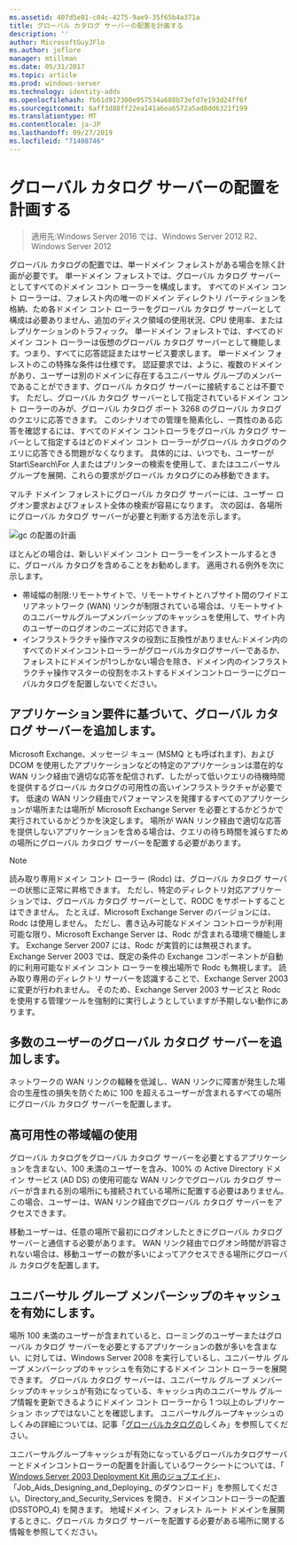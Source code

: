 ```yaml
---
ms.assetid: 407d5e81-c04c-4275-9ae9-35f65b4a371a
title: グローバル カタログ サーバーの配置を計画する
description: ''
author: MicrosoftGuyJFlo
ms.author: joflore
manager: mtillman
ms.date: 05/31/2017
ms.topic: article
ms.prod: windows-server
ms.technology: identity-adds
ms.openlocfilehash: fb61d917300e957534a688b73efd7e193d24ff6f
ms.sourcegitcommit: 6aff3d88ff22ea141a6ea6572a5ad8dd6321f199
ms.translationtype: MT
ms.contentlocale: ja-JP
ms.lasthandoff: 09/27/2019
ms.locfileid: "71408746"
---
```

# <a name="planning-global-catalog-server-placement"></a>グローバル カタログ サーバーの配置を計画する

>適用先:Windows Server 2016 では、Windows Server 2012 R2、Windows Server 2012

グローバル カタログの配置では、単一ドメイン フォレストがある場合を除く計画が必要です。 単一ドメイン フォレストでは、グローバル カタログ サーバーとしてすべてのドメイン コント ローラーを構成します。 すべてのドメイン コント ローラーは、フォレスト内の唯一のドメイン ディレクトリ パーティションを格納、ため各ドメイン コント ローラーをグローバル カタログ サーバーとして構成は必要ありません、追加のディスク領域の使用状況、CPU 使用率、またはレプリケーションのトラフィック。 単一ドメイン フォレストでは、すべてのドメイン コント ローラーは仮想のグローバル カタログ サーバーとして機能します。つまり、すべてに応答認証またはサービス要求します。 単一ドメイン フォレストのこの特殊な条件は仕様です。 認証要求では、ように、複数のドメインがあり、ユーザーは別のドメインに存在するユニバーサル グループのメンバーであることができます、グローバル カタログ サーバーに接続することは不要です。 ただし、グローバル カタログ サーバーとして指定されているドメイン コント ローラーのみが、グローバル カタログ ポート 3268 のグローバル カタログのクエリに応答できます。 このシナリオでの管理を簡素化し、一貫性のある応答を確認するには、すべてのドメイン コントローラをグローバル カタログ サーバーとして指定するはどのドメイン コント ローラーがグローバル カタログのクエリに応答できる問題がなくなります。 具体的には、いつでも、ユーザーが Start\Search\For 人またはプリンターの検索を使用して、またはユニバーサル グループを展開、これらの要求がグローバル カタログにのみ移動できます。  
  
マルチ ドメイン フォレストにグローバル カタログ サーバーには、ユーザー ログオン要求およびフォレスト全体の検索が容易になります。 次の図は、各場所にグローバル カタログ サーバーが必要と判断する方法を示します。  
  
![gc の配置の計画](media/Planning-Global-Catalog-Server-Placement/8fc4777c-47b6-4ee7-b8ad-a04e7c5ee67f.gif)  
  
ほとんどの場合は、新しいドメイン コント ローラーをインストールするときに、グローバル カタログを含めることをお勧めします。 適用される例外を次に示します。  
  
- 帯域幅の制限:リモートサイトで、リモートサイトとハブサイト間のワイドエリアネットワーク (WAN) リンクが制限されている場合は、リモートサイトのユニバーサルグループメンバーシップのキャッシュを使用して、サイト内のユーザーのログオンのニーズに対応できます。  
- インフラストラクチャ操作マスタの役割に互換性がありません:ドメイン内のすべてのドメインコントローラーがグローバルカタログサーバーであるか、フォレストにドメインが1つしかない場合を除き、ドメイン内のインフラストラクチャ操作マスターの役割をホストするドメインコントローラーにグローバルカタログを配置しないでください。  
  
## <a name="adding-global-catalog-servers-based-on-application-requirements"></a>アプリケーション要件に基づいて、グローバル カタログ サーバーを追加します。

Microsoft Exchange、メッセージ キュー (MSMQ とも呼ばれます)、および DCOM を使用したアプリケーションなどの特定のアプリケーションは潜在的な WAN リンク経由で適切な応答を配信されず、したがって低いクエリの待機時間を提供するグローバル カタログの可用性の高いインフラストラクチャが必要です。 低速の WAN リンク経由でパフォーマンスを発揮するすべてのアプリケーションが場所または場所が Microsoft Exchange Server を必要とするかどうかで実行されているかどうかを決定します。 場所が WAN リンク経由で適切な応答を提供しないアプリケーションを含める場合は、クエリの待ち時間を減らすための場所にグローバル カタログ サーバーを配置する必要があります。  
  
> [!NOTE]  
> 読み取り専用ドメイン コント ローラー (Rodc) は、グローバル カタログ サーバーの状態に正常に昇格できます。 ただし、特定のディレクトリ対応アプリケーションでは、グローバル カタログ サーバーとして、RODC をサポートすることはできません。 たとえば、Microsoft Exchange Server のバージョンには、Rodc は使用しません。 ただし、書き込み可能なドメイン コントローラが利用可能な限り、Microsoft Exchange Server は、Rodc が含まれる環境で機能します。 Exchange Server 2007 には、Rodc が実質的には無視されます。 Exchange Server 2003 では、既定の条件の Exchange コンポーネントが自動的に利用可能なドメイン コント ローラーを検出場所で Rodc も無視します。 読み取り専用のディレクトリ サーバーを認識することで、Exchange Server 2003 に変更が行われません。 そのため、Exchange Server 2003 サービスと Rodc を使用する管理ツールを強制的に実行しようとしていますが予期しない動作にあります。  
  
## <a name="adding-global-catalog-servers-for-a-large-number-of-users"></a>多数のユーザーのグローバル カタログ サーバーを追加します。

ネットワークの WAN リンクの輻輳を低減し、WAN リンクに障害が発生した場合の生産性の損失を防ぐために 100 を超えるユーザーが含まれるすべての場所にグローバル カタログ サーバーを配置します。  
  
## <a name="using-highly-available-bandwidth"></a>高可用性の帯域幅の使用

グローバル カタログをグローバル カタログ サーバーを必要とするアプリケーションを含まない、100 未満のユーザーを含み、100% の Active Directory ドメイン サービス (AD DS) の使用可能な WAN リンクでグローバル カタログ サーバーが含まれる別の場所にも接続されている場所に配置する必要はありません。 この場合、ユーザーは、WAN リンク経由でグローバル カタログ サーバーをアクセスできます。  
  
移動ユーザーは、任意の場所で最初にログオンしたときにグローバル カタログ サーバーと通信する必要があります。 WAN リンク経由でログオン時間が許容されない場合は、移動ユーザーの数が多いによってアクセスできる場所にグローバル カタログを配置します。  
  
## <a name="enabling-universal-group-membership-caching"></a>ユニバーサル グループ メンバーシップのキャッシュを有効にします。

場所 100 未満のユーザーが含まれていると、ローミングのユーザーまたはグローバル カタログ サーバーを必要とするアプリケーションの数が多いを含まない、に対しては、Windows Server 2008 を実行しているし、ユニバーサル グループ メンバーシップのキャッシュを有効にするドメイン コント ローラーを展開できます。 グローバル カタログ サーバーは、ユニバーサル グループ メンバーシップのキャッシュが有効になっている、キャッシュ内のユニバーサル グループ情報を更新できるようにドメイン コント ローラーから 1 つ以上のレプリケーション ホップではないことを確認します。 ユニバーサルグループキャッシュのしくみの詳細については、記事「[グローバルカタログの](https://go.microsoft.com/fwlink/?LinkId=107063)しくみ」を参照してください。  
  
ユニバーサルグループキャッシュが有効になっているグローバルカタログサーバーとドメインコントローラーの配置を計画しているワークシートについては、「 [Windows Server 2003 Deployment Kit 用のジョブエイド](https://go.microsoft.com/fwlink/?LinkID=102558)」、「Job_Aids_Designing_and_Deploying_ のダウンロード」を参照してください。Directory_and_Security_Services を開き、ドメインコントローラーの配置 (DSSTOPO_4) を開きます。 地域ドメイン、フォレスト ルート ドメインを展開するときに、グローバル カタログ サーバーを配置する必要がある場所に関する情報を参照してください。  
